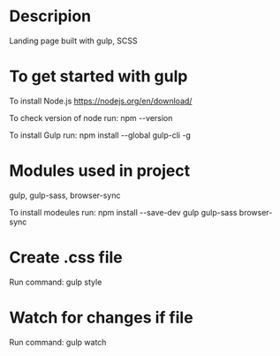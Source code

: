 # Descripion
Landing page built with gulp, SCSS

# To get started with gulp

To install Node.js
https://nodejs.org/en/download/

To check version of node run: 
npm --version

To install Gulp run: 
npm install --global gulp-cli -g

# Modules used in project

gulp, gulp-sass, browser-sync

To install modeules run: 
npm install --save-dev gulp gulp-sass browser-sync

# Create .css file

Run command: gulp style

# Watch for changes if file

Run command: gulp watch

